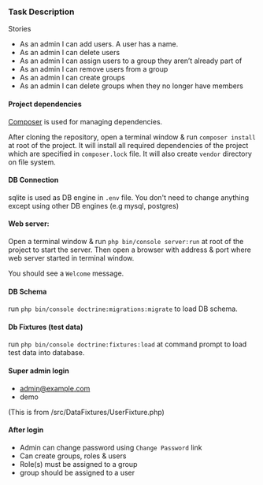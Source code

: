 ### Task Description
Stories
* As an admin I can add users. A user has a name.
* As an admin I can delete users
* As an admin I can assign users to a group they aren’t already part of
* As an admin I can remove users from a group
* As an admin I can create groups
* As an admin I can delete groups when they no longer have members  

#### Project dependencies
[Composer](https://getcomposer.org/) is used for managing dependencies.

After cloning the repository, open a terminal window & run ```composer install``` at root of the project.
It will install all required dependencies of the project which are specified in ```composer.lock``` file.
It will also create ```vendor``` directory on file system.


#### DB Connection
sqlite is used as DB engine in ```.env``` file. You don't need to change anything except using other DB engines (e.g mysql, postgres) 

#### Web server:
Open a terminal window & run ```php bin/console server:run``` at root of the project to start the server. Then open a browser with address & port where web
server started in terminal window.

You should see a ```Welcome``` message.


#### DB Schema
run ```php bin/console doctrine:migrations:migrate``` to load DB schema.

#### Db Fixtures (test data)
run ```php bin/console doctrine:fixtures:load``` at command prompt to load test data into database.

#### Super admin login
* admin@example.com
* demo

(This is from /src/DataFixtures/UserFixture.php)

#### After login
* Admin can change password using ```Change Password``` link
* Can create groups, roles & users
* Role(s) must be assigned to a group
* group should be assigned to a user
